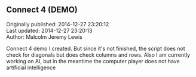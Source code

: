 ## Connect 4 (DEMO)  
Originally published: 2014-12-27 23:20:12  
Last updated: 2014-12-27 23:20:13  
Author: Malcolm Jeremy Lewis  
  
Connect 4 demo I created. But since it's not finished, the script does not check for diagonals but does check columns and rows. Also I am currently working on AI, but in the meantime the computer player does not have artificial intelligence